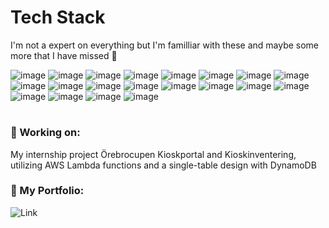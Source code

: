 # Tech Stack
I'm not a expert on everything but I'm familliar with these and maybe some more that I have missed 👀

![image](https://github.com/user-attachments/assets/b7d3e0ff-0a83-4525-8583-dabc0df5d5d5)
![image](https://github.com/user-attachments/assets/640670c6-5387-43d7-ade4-1e4f9c0369e3)
![image](https://github.com/user-attachments/assets/16c5fab1-9f79-4abc-9f48-e8e61c8e4dee)
![image](https://github.com/user-attachments/assets/29f7ee49-0ac1-40fa-8eae-448bda86f32f)
![image](https://github.com/user-attachments/assets/c0396461-b606-4ab4-887c-c42e345ff64c)
![image](https://github.com/user-attachments/assets/7f219323-4c9a-4c73-bfea-a40b4f3eff37)
![image](https://github.com/user-attachments/assets/4acb110d-5e98-42e0-9b7d-2b377aaa4bf2)
![image](https://github.com/user-attachments/assets/0aa06b31-65fc-4b2f-971f-151e76294c86)
![image](https://github.com/user-attachments/assets/32ebe909-3323-4bf8-b36a-be250b96b2cb)
![image](https://github.com/user-attachments/assets/a0528377-bf02-4763-87ef-c76c45c83702)
![image](https://github.com/user-attachments/assets/c4840f36-8680-4009-a240-f9f20468f590)
![image](https://github.com/user-attachments/assets/2dc00274-6eeb-48a0-abd1-ee1cb60a3f4e)
![image](https://github.com/user-attachments/assets/49db98d4-8941-471d-8257-46f6a7be4f18)
![image](https://github.com/user-attachments/assets/ef433598-585a-48f5-9386-a34ce506922c)
![image](https://github.com/user-attachments/assets/e56e0768-a49e-417a-b91b-84fabf8c5c91)
![image](https://github.com/user-attachments/assets/b7b88d71-c1c6-4844-a550-2eee047087a3)
![image](https://github.com/user-attachments/assets/1e42d3a0-6cf0-41b2-bf90-a5ec852158bd)
![image](https://github.com/user-attachments/assets/a694e432-bbf9-41b6-b867-f238e0f28bfa)
![image](https://github.com/user-attachments/assets/89e62cd5-fa14-47fa-8b9d-0afc26006abe)
![image](https://github.com/user-attachments/assets/68965f84-2c13-4eeb-8474-8f60365dbc1e)

#


 ### 🔭 Working on: 
 My internship project Örebrocupen Kioskportal and Kioskinventering, utilizing AWS Lambda functions and a single-table design with DynamoDB

### 💼 My Portfolio:
![Link]()
